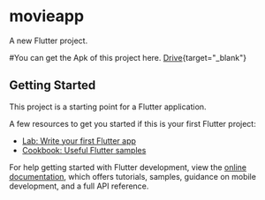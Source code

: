 # movieapp

A new Flutter project.


#You can get the Apk of this project here.
[Drive](https://drive.google.com/file/d/1gpo3wLeIMOyr9-RFdeYErjMsgnypq9-a/view?usp=drive_link){target="_blank"}
## Getting Started

This project is a starting point for a Flutter application.

A few resources to get you started if this is your first Flutter project:

- [Lab: Write your first Flutter app](https://docs.flutter.dev/get-started/codelab)
- [Cookbook: Useful Flutter samples](https://docs.flutter.dev/cookbook)

For help getting started with Flutter development, view the
[online documentation](https://docs.flutter.dev/), which offers tutorials,
samples, guidance on mobile development, and a full API reference.
